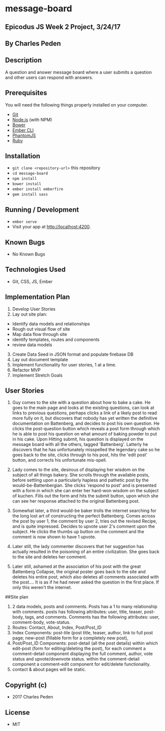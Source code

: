 # message-board

## Epicodus JS Week 2 Project, 3/24/17

## By Charles Peden

## Description

A question and answer message board where a user submits a question and other users can respond with answers.
## Prerequisites

You will need the following things properly installed on your computer.

* [Git](https://git-scm.com/)
* [Node.js](https://nodejs.org/) (with NPM)
* [Bower](https://bower.io/)
* [Ember CLI](https://ember-cli.com/)
* [PhantomJS](http://phantomjs.org/)
* [Ruby](http://www.ruby-lang.org/)

## Installation

* `git clone <repository-url>` this repository
* `cd message-board`
* `npm install`
* `bower install`
* `ember install emberfire`
* `gem install sass`


## Running / Development

* `ember serve`
* Visit your app at [http://localhost:4200](http://localhost:4200).

## Known Bugs
* No Known Bugs

## Technologies Used
* Git, CSS, JS, Ember

## Implementation Plan
1. Develop User Stories
2. Lay out site plan:
  * Identify data models and relationships
  * Rough out visual flow of site
  * Map data flow through site
  * identify templates, routes and components
  * review data models
3. Create Data Seed in JSON format and populate firebase DB
4. Lay out document template
5. Implement functionality for user stories, 1 at a time.
6. Refactor MVP
7. Implement Stretch Goals


## User Stories
1. Guy comes to the site with a question about how to bake a cake.  He goes to the main page and looks at the existing questions, can look at links to previous questions, perhaps clicks a link of a likely post to read more fully on it, but discovers that nobody has yet written the definitive documentation on Battenberg, and decides to post his own question.  He clicks the post-question button which reveals a post form through which he is able to post his question on what amount of baking powder to put in his cake.  Upon Hitting submit, his question is displayed on the message board with all the others, tagged 'Battenberg'.  Latterly he discovers that he has unfortunately misspelled the legendary cake so he goes back to the site, clicks through to his post, hits the 'edit post' button, and corrects his unfortunate mis-spell.

2. Lady comes to the site, desirous of displaying her wisdom on the subject of all things bakery.  She scrolls through the available posts, before settling upon a particularly hapless and pathetic post by the would-be-Battenbergian.  She clicks 'respond to post' and is presented with a form in which she can enter her hard-won wisdom on the subject of kuchen.  Fills out the form and hits the submit button, upon which she can see her response attached to the original Battenberg post.

3. Somewhat later, a third would-be baker trolls the internet searching for the long lost art of constructing the perfect Battenberg.  Comes across the post by user 1, the comment by user 2, tries out the revised Recipe, and is quite impressed.  Decides to upvote user 2's comment upon the subject.  He clicks the thumbs up button on the comment and the comment is now shown to have 1 upvote.

4. Later still, the lady commenter discovers that her suggestion has actually resulted in the poisoning of an entire civilization.  She goes back to the site and deletes her comment.

5. Later still, ashamed at the association of his post with the great Battenberg Collapse, the original poster goes back to the site and deletes his entire post, which also deletes all comments associated with the post.... It is as if he had never asked the question in the first place.  If only this weren't the internet.

##Site plan
 1.  2 data models, posts and comments.  Posts has a 1 to many relationship with comments.  posts has following attributes: user, title, teaser, post-body, tags, and comments.  Comments has the following attributes: user, comment-body, vote-status.
 2. Routes: Contact, About, Index, Post/Post_ID
 3. Index Components: post-tile (post title, teaser, author, link to full post page; new-post (fillable form for a completely new post),
 4. Post/Post_ID Components: post-detail (all the post details) within which edit-post (form for editing/deleting the post), for each comment a comment-detail component displaying the full comment, author, vote status and upvote/downvote status.  within the comment-detail component a comment-edit component for edit/delete functionality.
 5. contact & about pages will be static.


## Copyright (c)
* 2017 Charles Peden

## License
* MIT
